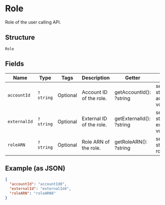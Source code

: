 
# Role

Role of the user calling API.

## Structure

`Role`

## Fields

| Name | Type | Tags | Description | Getter | Setter |
|  --- | --- | --- | --- | --- | --- |
| `accountId` | `?string` | Optional | Account ID of the role. | getAccountId(): ?string | setAccountId(?string accountId): void |
| `externalId` | `?string` | Optional | External ID of the role. | getExternalId(): ?string | setExternalId(?string externalId): void |
| `roleARN` | `?string` | Optional | Role ARN of the role. | getRoleARN(): ?string | setRoleARN(?string roleARN): void |

## Example (as JSON)

```json
{
  "accountId": "accountId0",
  "externalId": "externalId4",
  "roleARN": "roleARN8"
}
```

